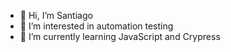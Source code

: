- 👋 Hi, I’m Santiago
- 👀 I’m interested in automation testing
- 🌱 I’m currently learning JavaScript and Crypress
